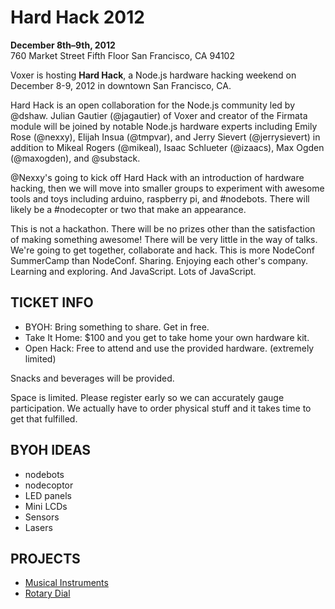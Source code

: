 # Hard Hack 2012

__December 8th–9th, 2012__<br>
760 Market Street Fifth Floor San Francisco, CA 94102

Voxer is hosting __Hard Hack__, a Node.js hardware hacking weekend on December 8-9, 2012 in downtown San Francisco, CA.

Hard Hack is an open collaboration for the Node.js community led by @dshaw.  Julian Gautier (@jagautier) of Voxer and creator of the Firmata module will be joined by notable Node.js hardware experts including Emily Rose (@nexxy), Elijah Insua (@tmpvar), and Jerry Sievert (@jerrysievert) in addition to Mikeal Rogers (@mikeal), Isaac Schlueter (@izaacs), Max Ogden (@maxogden), and @substack.

@Nexxy's going to kick off Hard Hack with an introduction of hardware hacking, then we will move into smaller groups to experiment with awesome tools and toys including arduino, raspberry pi, and #nodebots. There will likely be a #nodecopter or two that make an appearance.

This is not a hackathon. There will be no prizes other than the satisfaction of making something awesome! There will be very little in the way of talks. We're going to get together, collaborate and hack. This is more NodeConf SummerCamp than NodeConf. Sharing. Enjoying each other's company. Learning and exploring. And JavaScript. Lots of JavaScript.

## TICKET INFO
- BYOH: Bring something to share. Get in free.
- Take It Home: $100 and you get to take home your own hardware kit.
- Open Hack: Free to attend and use the provided hardware. (extremely limited)

Snacks and beverages will be provided.

Space is limited. Please register early so we can accurately gauge participation. We actually have to order physical stuff  and it takes time to get that fulfilled.

## BYOH IDEAS
- nodebots
- nodecoptor
- LED panels
- Mini LCDs
- Sensors
- Lasers

## PROJECTS

- [Musical Instruments](https://github.com/dshaw/hard-hack-2012/blob/master/projects/musical-instruments.md)
- [Rotary Dial](https://github.com/dshaw/hard-hack-2012/blob/master/projects/rotary-dial.md)
